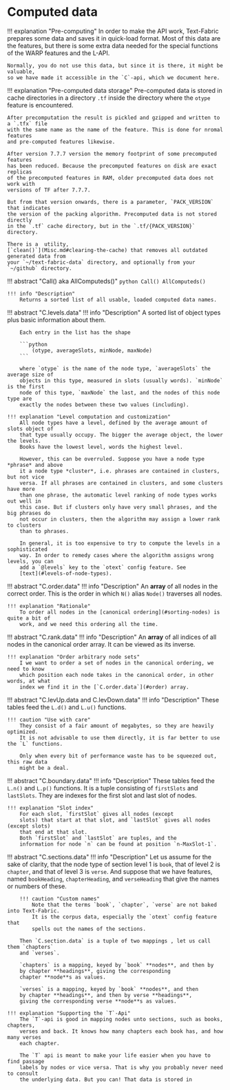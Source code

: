 # Computed data

!!! explanation "Pre-computing"
    In order to make the API work, Text-Fabric prepares some data and saves it in
    quick-load format. Most of this data are the features, but there is some extra
    data needed for the special functions of the WARP features and the L-API.

    Normally, you do not use this data, but since it is there, it might be valuable,
    so we have made it accessible in the `C`-api, which we document here.

!!! explanation "Pre-computed data storage"
    Pre-computed data is stored in cache directories in a directory `.tf` inside the
    directory where the `otype` feature is encountered.

    After precomputation the result is pickled and gzipped and written to a `.tfx` file
    with the same name as the name of the feature. This is done for nromal features
    and pre-computed features likewise.

    After version 7.7.7 version the memory footprint of some precomputed features
    has been reduced. Because the precomputed features on disk are exact replicas
    of the precomputed features in RAM, older precomputed data does not work with
    versions of TF after 7.7.7. 

    But from that version onwards, there is a parameter, `PACK_VERSION` that indicates
    the version of the packing algorithm. Precomputed data is not stored directly
    in the `.tf` cache directory, but in the `.tf/{PACK_VERSION}` directory.

    There is a  utility,
    [`clean()`](Misc.md#clearing-the-cache) that removes all outdated generated data from
    your `~/text-fabric-data` directory, and optionally from your
    `~/github` directory.

!!! abstract "Call() aka AllComputeds()"
    ```python
    Call()
    AllComputeds()
    ```

    !!! info "Description"
        Returns a sorted list of all usable, loaded computed data names.

!!! abstract "C.levels.data"
    !!! info "Description"
        A sorted list of object types plus basic information about them.

        Each entry in the list has the shape

        ```python
            (otype, averageSlots, minNode, maxNode)
        ```

        where `otype` is the name of the node type, `averageSlots` the average size of
        objects in this type, measured in slots (usually words). `minNode` is the first
        node of this type, `maxNode` the last, and the nodes of this node type are
        exactly the nodes between these two values (including).

    !!! explanation "Level computation and customization"
        All node types have a level, defined by the average amount of slots object of
        that type usually occupy. The bigger the average object, the lower the levels.
        Books have the lowest level, words the highest level.

        However, this can be overruled. Suppose you have a node type *phrase* and above
        it a node type *cluster*, i.e. phrases are contained in clusters, but not vice
        versa. If all phrases are contained in clusters, and some clusters have more
        than one phrase, the automatic level ranking of node types works out well in
        this case. But if clusters only have very small phrases, and the big phrases do
        not occur in clusters, then the algorithm may assign a lower rank to clusters
        than to phrases.

        In general, it is too expensive to try to compute the levels in a sophisticated
        way. In order to remedy cases where the algorithm assigns wrong levels, you can
        add a `@levels` key to the `otext` config feature. See
        [text](#levels-of-node-types).

!!! abstract "C.order.data"
    !!! info "Description"
        An **array** of all nodes in the correct order. This is the
        order in which `N()` alias `Node()` traverses all nodes.

    !!! explanation "Rationale"
        To order all nodes in the [canonical ordering](#sorting-nodes) is quite a bit of
        work, and we need this ordering all the time.

!!! abstract "C.rank.data"
    !!! info "Description"
        An **array** of all indices of all nodes in the canonical order
        array. It can be viewed as its inverse.

    !!! explanation "Order arbitrary node sets"
        I we want to order a set of nodes in the canonical ordering, we need to know
        which position each node takes in the canonical order, in other words, at what
        index we find it in the [`C.order.data`](#order) array.

!!! abstract "C.levUp.data and C.levDown.data"
    !!! info "Description"
        These tables feed the `L.d()` and `L.u()` functions.

    !!! caution "Use with care"
        They consist of a fair amount of megabytes, so they are heavily optimized.
        It is not advisable to use them directly, it is far better to use the `L` functions.

        Only when every bit of performance waste has to be squeezed out, this raw data
        might be a deal.

!!! abstract "C.boundary.data"
    !!! info "Description"
        These tables feed the `L.n()` and `L.p()` functions.
        It is a tuple consisting of `firstSlots` and `lastSlots`.
        They are indexes for the first slot
        and last slot of nodes.
        
    !!! explanation "Slot index"
        For each slot, `firstSlot` gives all nodes (except
        slots) that start at that slot, and `lastSlot` gives all nodes (except slots)
        that end at that slot.
        Both `firstSlot` and `lastSlot` are tuples, and the
        information for node `n` can be found at position `n-MaxSlot-1`.

!!! abstract "C.sections.data"
    !!! info "Description"
        Let us assume for the sake of clarity, that the node type of section level 1 is
        `book`, that of level 2 is `chapter`, and that of level 3 is `verse`. And
        suppose that we have features, named `bookHeading`, `chapterHeading`, and
        `verseHeading` that give the names or numbers of these.

        !!! caution "Custom names"
            Note that the terms `book`, `chapter`, `verse` are not baked into Text-Fabric.
            It is the corpus data, especially the `otext` config feature that
            spells out the names of the sections.

        Then `C.section.data` is a tuple of two mappings , let us call them `chapters`
        and `verses`.

        `chapters` is a mapping, keyed by `book` **nodes**, and then by
        by chapter **headings**, giving the corresponding
        chapter **node**s as values.

        `verses` is a mapping, keyed by `book` **nodes**, and then
        by chapter **headings**, and then by verse **headings**,
        giving the corresponding verse **node**s as values.

    !!! explanation "Supporting the `T`-Api"
        The `T`-api is good in mapping nodes unto sections, such as books, chapters,
        verses and back. It knows how many chapters each book has, and how many verses
        each chapter.

        The `T` api is meant to make your life easier when you have to find passage
        labels by nodes or vice versa. That is why you probably never need to consult
        the underlying data. But you can! That data is stored in

